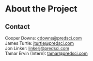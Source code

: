 # About the Project

## Contact
Cooper Downs: cdowns@predsci.com  
James Turtle: jturtle@predsci.com   
Jon Linker: linkerj@predsci.com  
Tamar Ervin (Intern): tamar@predsci.com
